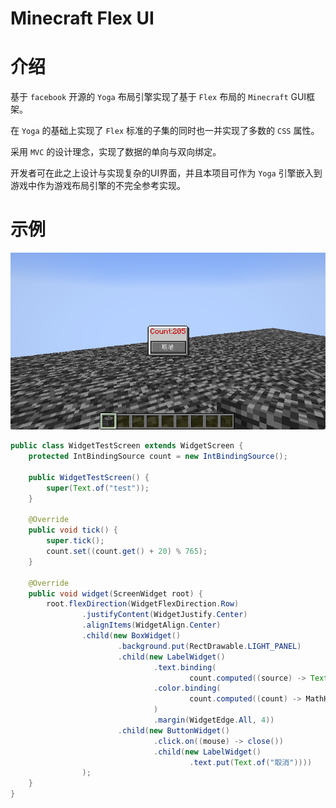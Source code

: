# Minecraft Flex UI

# 介绍
基于 `facebook` 开源的 `Yoga` 布局引擎实现了基于 `Flex` 布局的 `Minecraft` GUI框架。

在 `Yoga` 的基础上实现了 `Flex` 标准的子集的同时也一并实现了多数的 `CSS` 属性。

采用 `MVC` 的设计理念，实现了数据的单向与双向绑定。

开发者可在此之上设计与实现复杂的UI界面，并且本项目可作为 `Yoga` 引擎嵌入到游戏中作为游戏布局引擎的不完全参考实现。

# 示例

![example](doc/example.png)

```java
public class WidgetTestScreen extends WidgetScreen {
	protected IntBindingSource count = new IntBindingSource();

	public WidgetTestScreen() {
		super(Text.of("test"));
	}

	@Override
	public void tick() {
		super.tick();
		count.set((count.get() + 20) % 765);
	}

	@Override
	public void widget(ScreenWidget root) {
		root.flexDirection(WidgetFlexDirection.Row)
				.justifyContent(WidgetJustify.Center)
				.alignItems(WidgetAlign.Center)
				.child(new BoxWidget()
						.background.put(RectDrawable.LIGHT_PANEL)
						.child(new LabelWidget()
								.text.binding(
										count.computed((source) -> Text.of("Count:" + source)))
								.color.binding(
										count.computed((count) -> MathHelper.packRgb(count % 255, MathHelper.clamp(count - 255, 0, 255), MathHelper.clamp(count - 510, 0, 255)))
								)
								.margin(WidgetEdge.All, 4))
						.child(new ButtonWidget()
								.click.on((mouse) -> close())
								.child(new LabelWidget()
										.text.put(Text.of("取消"))))
				);
	}
}

```